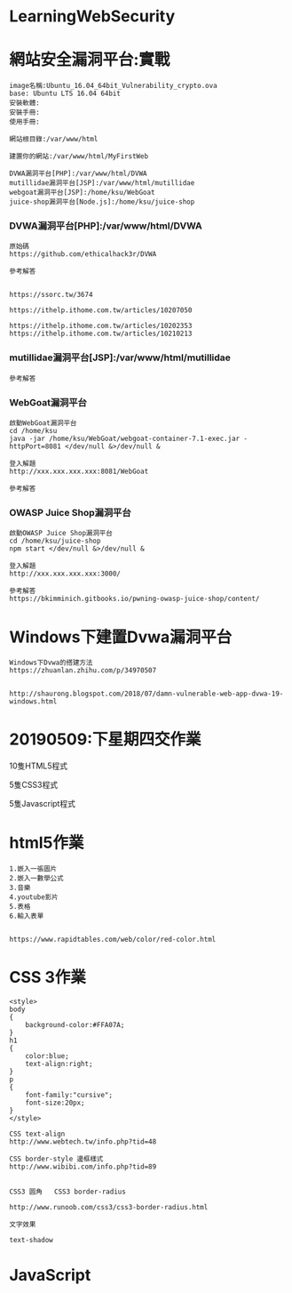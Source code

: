 # LearningWebSecurity

# 網站安全漏洞平台:實戰
```
image名稱:Ubuntu_16.04_64bit_Vulnerability_crypto.ova
base: Ubuntu LTS 16.04 64bit
安裝軟體:
安裝手冊:
使用手冊:
```
```
網站根目錄:/var/www/html

建置你的網站:/var/www/html/MyFirstWeb

DVWA漏洞平台[PHP]:/var/www/html/DVWA
mutillidae漏洞平台[JSP]:/var/www/html/mutillidae
webgoat漏洞平台[JSP]:/home/ksu/WebGoat
juice-shop漏洞平台[Node.js]:/home/ksu/juice-shop
```
### DVWA漏洞平台[PHP]:/var/www/html/DVWA

```
原始碼
https://github.com/ethicalhack3r/DVWA
```
```
參考解答


https://ssorc.tw/3674

https://ithelp.ithome.com.tw/articles/10207050

https://ithelp.ithome.com.tw/articles/10202353
https://ithelp.ithome.com.tw/articles/10210213
```

### mutillidae漏洞平台[JSP]:/var/www/html/mutillidae
```
參考解答

```

### WebGoat漏洞平台
```
啟動WebGoat漏洞平台
cd /home/ksu
java -jar /home/ksu/WebGoat/webgoat-container-7.1-exec.jar -httpPort=8081 </dev/null &>/dev/null &
```
```
登入解題
http://xxx.xxx.xxx.xxx:8081/WebGoat
```
```
參考解答

```
### OWASP Juice Shop漏洞平台
```
啟動OWASP Juice Shop漏洞平台
cd /home/ksu/juice-shop
npm start </dev/null &>/dev/null &
```

```
登入解題
http://xxx.xxx.xxx.xxx:3000/
```

```
參考解答
https://bkimminich.gitbooks.io/pwning-owasp-juice-shop/content/
```
# Windows下建置Dvwa漏洞平台
```
Windows下Dvwa的搭建方法
https://zhuanlan.zhihu.com/p/34970507


http://shaurong.blogspot.com/2018/07/damn-vulnerable-web-app-dvwa-19-windows.html
```


# 20190509:下星期四交作業

10隻HTML5程式

5隻CSS3程式

5隻Javascript程式

# html5作業
```
1.嵌入一張圖片
2.嵌入一數學公式
3.音樂
4.youtube影片
5.表格
6.輸入表單


https://www.rapidtables.com/web/color/red-color.html

```

# CSS 3作業

```
<style>
body
{
	background-color:#FFA07A;
}
h1
{
	color:blue;
	text-align:right;
}
p
{
	font-family:"cursive";
	font-size:20px;
}
</style>

```


```
CSS text-align 
http://www.webtech.tw/info.php?tid=48

CSS border-style 邊框樣式
http://www.wibibi.com/info.php?tid=89


CSS3 圆角   CSS3 border-radius 

http://www.runoob.com/css3/css3-border-radius.html

文字效果

text-shadow
```

# JavaScript 
```


```
